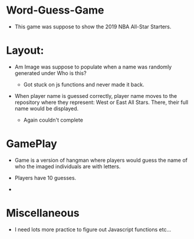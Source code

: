 # Word-Guess-Game

* This game was suppose to show the 2019 NBA All-Star Starters.

# Layout:

* Am Image was suppose to populate when a name was randomly generated under Who is this?
    * Got stuck on js functions and never made it back.

* When player name is guessed correctly, player name moves to the repository where they represent: West or East All Stars. There, their full name would be displayed. 
    * Again couldn't complete

# GamePlay

* Game is a version of hangman where players would guess the name of who the imaged individuals are with letters.

* Players have 10 guesses.

* 

# Miscellaneous

* I need lots more practice to figure out Javascript functions etc...

